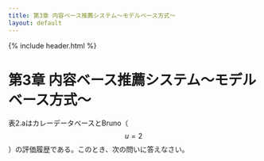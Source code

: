 ```yaml
---
title: 第3章 内容ベース推薦システム～モデルベース方式～
layout: default
---
```


{% include header.html %}

# 第3章 内容ベース推薦システム～モデルベース方式～

表2.aはカレーデータベースとBruno（$$u = 2$$）の評価履歴である。このとき、次の問いに答えなさい。
